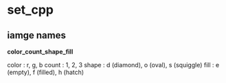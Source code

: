 # set_cpp

## iamge names

__color_count_shape_fill__

color : r, g, b
count : 1, 2, 3
shape : d (diamond), o (oval), s (squiggle)
fill  : e (empty), f (filled), h (hatch)

